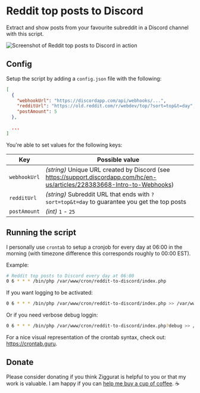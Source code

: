 # Reddit top posts to Discord

Extract and show posts from your favourite subreddit in a Discord channel with this script.

![Screenshot of Reddit top posts to Discord in action](https://mmousawy.github.io/reddit-top-posts-discord/img/screenshot.png)

## Config

Setup the script by adding a `config.json` file with the following:

```json
[
  {
    "webhookUrl": "https://discordapp.com/api/webhooks/...",
    "redditUrl": "https://old.reddit.com/r/webdev/top/?sort=top&t=day",
    "postAmount": 5
  },

  ...
]
```

You're able to set values for the following keys:

| Key           | Possible value |
| ------------- | ------------- |
| `webhookUrl`    | _(string)_ Unique URL created by Discord (see https://support.discordapp.com/hc/en-us/articles/228383668-Intro-to-Webhooks) |
| `redditUrl`     | _(string)_ Subreddit URL that ends with `?sort=top&t=day` to guarantee you get the top posts |
| `postAmount`    | _(int)_ `1` - `25` |

## Running the script

I personally use `crontab` to setup a cronjob for every day at 06:00 in the morning (with timezone difference this corresponds roughly to 00:00 EST).

Example:

```bash
# Reddit top posts to Discord every day at 06:00
0 6 * * * /bin/php /var/www/cron/reddit-to-discord/index.php
```

If you want logging to be activated:

```bash
0 6 * * * /bin/php /var/www/cron/reddit-to-discord/index.php >> /var/www/cron/reddit-to-discord/log 2>&1
```

Or if you need verbose debug loggin:
```bash
0 6 * * * /bin/php /var/www/cron/reddit-to-discord/index.php?debug >> /var/www/cron/reddit-to-discord/log 2>&1
```

For a nice visual representation of the crontab syntax, check out: https://crontab.guru.

## Donate
Please consider donating if you think Ziggurat is helpful to you or that my work is valuable. I am happy if you can [help me buy a cup of coffee](https://paypal.me/MalMousawy). ☕️
